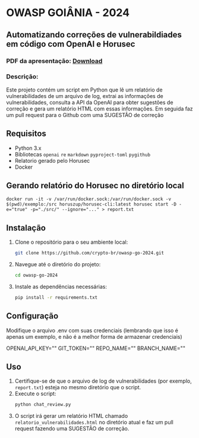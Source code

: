 # OWASP GOIÂNIA - 2024
## Automatizando correções de vulnerabildiades em código com OpenAI e Horusec

### PDF da apresentação: [Download](https://github.com/crypto-br/owasp-go-2024/blob/main/OWASP-GO-2024-1.pdf)

### Descrição:

Este projeto contém um script em Python que lê um relatório de vulnerabilidades de um arquivo de log, extrai as informações de vulnerabilidades, consulta a API da OpenAI para obter sugestões de correção e gera um relatório HTML com essas informações. Em seguida faz um pull request para o Github com uma SUGESTÃO de correção

## Requisitos

- Python 3.x
- Bibliotecas `openai` `re` `markdown` `pyproject-toml` `pygithub`
- Relatorio gerado pelo Horusec
- Docker

## Gerando relatório do Horusec no diretório local
```
docker run -it -v /var/run/docker.sock:/var/run/docker.sock -v $(pwd)/exemplo:/src horuszup/horusec-cli:latest horusec start -D -e="true" -p="./src/" --ignore="..." > report.txt
```

## Instalação

1. Clone o repositório para o seu ambiente local:
    ```bash
    git clone https://github.com/crypto-br/owasp-go-2024.git
    ```
2. Navegue até o diretório do projeto:
    ```bash
    cd owasp-go-2024
    ```
3. Instale as dependências necessárias:
    ```bash
    pip install -r requirements.txt
    ```

## Configuração

Modifique o  arquivo .env com suas credenciais (lembrando que isso é apenas um exemplo, e não é a melhor forma de armazenar credenciais)

OPENAI_API_KEY=""
GIT_TOKEN=""
REPO_NAME=""
BRANCH_NAME=""

## Uso

1. Certifique-se de que o arquivo de log de vulnerabilidades (por exemplo, `report.txt`) esteja no mesmo diretório que o script.
2. Execute o script:
    ```bash
    python chat_review.py
    ```
3. O script irá gerar um relatório HTML chamado `relatorio_vulnerabilidades.html` no diretório atual e faz um pull request fazendo uma SUGESTÃO de correção.
